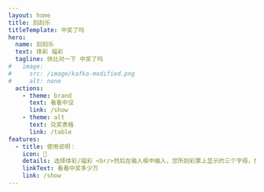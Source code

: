 ```yaml
---
layout: home
title: 刮刮乐
titleTemplate: 中奖了吗
hero:
  name: 刮刮乐
  text: 体彩 福彩
  tagline: 快比对一下 中奖了吗
#   image:
#     src: /image/kafka-modified.png
#     alt: none
  actions:
    - theme: brand
      text: 看看中没
      link: /show
    - theme: alt
      text: 兑奖表格
      link: /table          
features:
  - title: 使用说明：
    icon: 🚀
    details: 选择体彩/福彩 <br/>然后在输入框中输入，您所刮彩票上显示的三个字母，快速获取您中奖多少<br/> 您完全可以看到几个字母就输入几个，输入字母数范围为 1~3 个<br/>
    linkText: 看看中奖多少万
    link: /show
---
```




